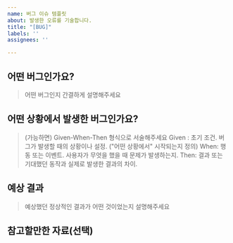 ```yaml
---
name: 버그 이슈 템플릿
about: 발생한 오류를 기술합니다.
title: "[BUG]"
labels: ''
assignees: ''

---
```


## 어떤 버그인가요?

> 어떤 버그인지 간결하게 설명해주세요

## 어떤 상황에서 발생한 버그인가요?

> (가능하면) Given-When-Then 형식으로 서술해주세요
> Given : 초기 조건. 버그가 발생할 때의 상황이나 설정. ("어떤 상황에서" 시작되는지 정의)
> When: 행동 또는 이벤트. 사용자가 무엇을 했을 때 문제가 발생하는지.
> Then: 결과 또는 기대했던 동작과 실제로 발생한 결과의 차이.

## 예상 결과

> 예상했던 정상적인 결과가 어떤 것이었는지 설명해주세요

## 참고할만한 자료(선택)
